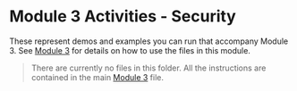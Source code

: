 # Module 3 Activities - Security

These represent demos and examples you can run that accompany Module 3. See [Module 3](../03-Security.md) for details on how to use the files in this module.

> There are currently no files in this folder. All the instructions are contained in the main [Module 3](../03-Security.md) file.